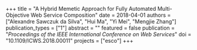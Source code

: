 +++
title = "A Hybrid Memetic Approach for Fully Automated Multi-Objective Web Service Composition"
date = 2018-04-01
authors = ["Alexandre Sawczuk da Silva", "Hui Ma", "Yi Mei", "Mengjie Zhang"]
publication_types = ["1"]
abstract = ""
featured = false
publication = "*Proceedings of the IEEE International Conference on Web Services*"
doi = "10.1109/ICWS.2018.00011"
projects = ["esco"]
+++

